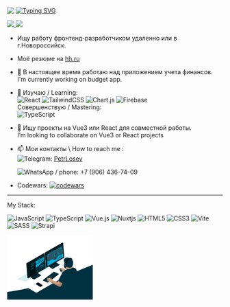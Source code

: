 <link rel="stylesheet" href="style.css">

<img align="top" width=30 src="https://camo.githubusercontent.com/9fd2c024a247a44434ed1c44c7c2fc2481e3333b4192330e2ae61ccfcac19d47/68747470733a2f2f656d6f6a69732e736c61636b6d6f6a69732e636f6d2f656d6f6a69732f696d616765732f313533313834393433302f343234362f626c6f622d73756e676c61737365732e6769663f31353331383439343330" /> [![Typing SVG](https://readme-typing-svg.demolab.com/?lines=Hi+there,+I'm+Peter+Losev)](https://git.io/typing-svg)


<p display="flex">
  <a href="https://github.com/drraga/convoychat">
    <img height=130 src="https://github-readme-stats.vercel.app/api?username=drraga&theme=vue-dark&show_icons=true&hide_rank=true&card_width=300" />
  </a>

  <a href="https://github.com/drraga/convoychat">
    <img height=130  src="https://github-readme-stats.vercel.app/api/top-langs?username=drraga&layout=compact&langs_count=8&card_width=300" />
  </a>
</p>

- Ищу работу фронтенд-разработчиком удаленно или в г.Новороссийск.
  
- Моё резюме на [hh.ru](https://shchelkovo.hh.ru/resume/90ee6778ff0c60df160039ed1f416d5178416d)

- 🔧 В настоящее время работаю над приложением учета финансов.
  </br>
  I'm currently working on budget app.

- 🌱 Изучаю / Learning:
  </br>
  ![React](https://img.shields.io/badge/react-%2320232a.svg?style=plastic&logo=react&logoColor=%2361DAFB)
  ![TailwindCSS](https://img.shields.io/badge/tailwindcss-%2338B2AC.svg?style=plastic&logo=tailwind-css&logoColor=white)
  ![Chart.js](https://img.shields.io/badge/chart.js-F5788D.svg?style=plastic&logo=chart.js&logoColor=white)
  ![Firebase](https://img.shields.io/badge/firebase-%23039BE5.svg?style=plastic&logo=firebase)
  </br>
  Совершенствую / Mastering:
  </br>
  ![TypeScript](https://img.shields.io/badge/typescript-%23007ACC.svg?style=plastic&logo=typescript&logoColor=white)

- 👯 Ищу проекты на Vue3 или React для совместной работы.
</br>I’m looking to collaborate on Vue3 or React projects

- 📫 Мои контакты \ How to reach me :
  </br>
  ![Telegram](https://img.shields.io/badge/Telegram-2CA5E0?style=plastic&logo=telegram&logoColor=white): [PetrLosev](https://telegram.me/peter_losev)
  </br>

  ![WhatsApp](https://img.shields.io/badge/WhatsApp-25D366?style=plastic&logo=whatsapp&logoColor=white) / phone: +7 (906) 436-74-09


- Codewars: [![codewars](https://www.codewars.com/users/drraga/badges/micro)](https://www.codewars.com/drraga/username) 


---
My Stack:
</br>
<p display="flex" justify-content="space-between">
  
  ![JavaScript](https://img.shields.io/badge/javascript-%23323330.svg?style=plastic&logo=javascript&logoColor=%23F7DF1E)
  ![TypeScript](https://img.shields.io/badge/typescript-%23007ACC.svg?style=plastic&logo=typescript&logoColor=white)
  ![Vue.js](https://img.shields.io/badge/vuejs-%2335495e.svg?style=plastic&logo=vuedotjs&logoColor=%234FC08D)
  ![Nuxtjs](https://img.shields.io/badge/Nuxt-002E3B?style=plastic&logo=nuxtdotjs&logoColor=#00DC82)
  ![HTML5](https://img.shields.io/badge/html5-%23E34F26.svg?style=plastic&logo=html5&logoColor=white)
  ![CSS3](https://img.shields.io/badge/css3-%231572B6.svg?style=plastic&logo=css3&logoColor=white)
  ![Vite](https://img.shields.io/badge/vite-%23646CFF.svg?style=plastic&logo=vite&logoColor=white)
  ![SASS](https://img.shields.io/badge/SASS-hotpink.svg?style=plastic&logo=SASS&logoColor=white)
  ![Strapi](https://img.shields.io/badge/strapi-%232E7EEA.svg?style=plastic&logo=strapi&logoColor=white)
  
  <img align="right-top" width=200 src="https://raw.githubusercontent.com/kirklin/kirklin/main/img/code.gif" />
</p>

